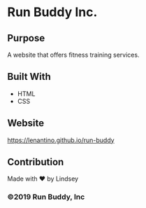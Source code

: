 # Run Buddy Inc.

## Purpose

A website that offers fitness training services. 

## Built With
* HTML
* CSS

## Website
https://lenantino.github.io/run-buddy

## Contribution
Made with ❤️ by Lindsey 

### ©️2019 Run Buddy, Inc
